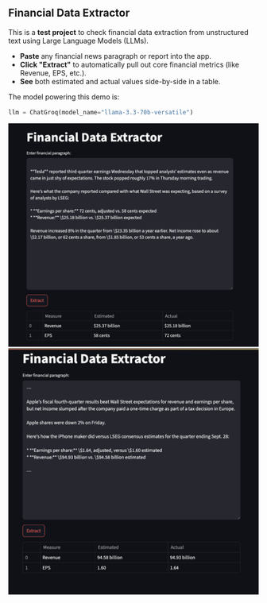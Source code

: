 ## Financial Data Extractor

This is a **test project** to check financial data extraction from unstructured text using Large Language Models (LLMs).

- **Paste** any financial news paragraph or report into the app.
- **Click "Extract"** to automatically pull out core financial metrics (like Revenue, EPS, etc.).
- **See** both estimated and actual values side-by-side in a table.

The model powering this demo is:

```python
llm = ChatGroq(model_name="llama-3.3-70b-versatile")
```

![Financial Data Extractor UI](/image.png)
![](/image2.png)
